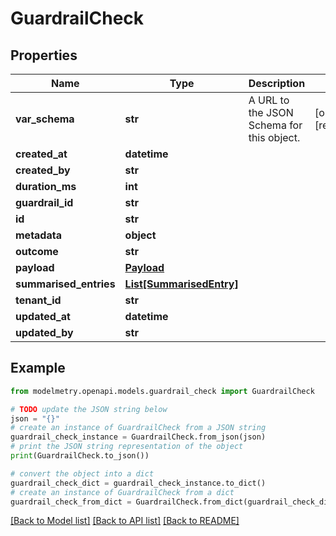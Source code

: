 # GuardrailCheck


## Properties

Name | Type | Description | Notes
------------ | ------------- | ------------- | -------------
**var_schema** | **str** | A URL to the JSON Schema for this object. | [optional] [readonly] 
**created_at** | **datetime** |  | 
**created_by** | **str** |  | 
**duration_ms** | **int** |  | 
**guardrail_id** | **str** |  | 
**id** | **str** |  | 
**metadata** | **object** |  | 
**outcome** | **str** |  | 
**payload** | [**Payload**](Payload.md) |  | 
**summarised_entries** | [**List[SummarisedEntry]**](SummarisedEntry.md) |  | 
**tenant_id** | **str** |  | 
**updated_at** | **datetime** |  | 
**updated_by** | **str** |  | 

## Example

```python
from modelmetry.openapi.models.guardrail_check import GuardrailCheck

# TODO update the JSON string below
json = "{}"
# create an instance of GuardrailCheck from a JSON string
guardrail_check_instance = GuardrailCheck.from_json(json)
# print the JSON string representation of the object
print(GuardrailCheck.to_json())

# convert the object into a dict
guardrail_check_dict = guardrail_check_instance.to_dict()
# create an instance of GuardrailCheck from a dict
guardrail_check_from_dict = GuardrailCheck.from_dict(guardrail_check_dict)
```
[[Back to Model list]](../README.md#documentation-for-models) [[Back to API list]](../README.md#documentation-for-api-endpoints) [[Back to README]](../README.md)


